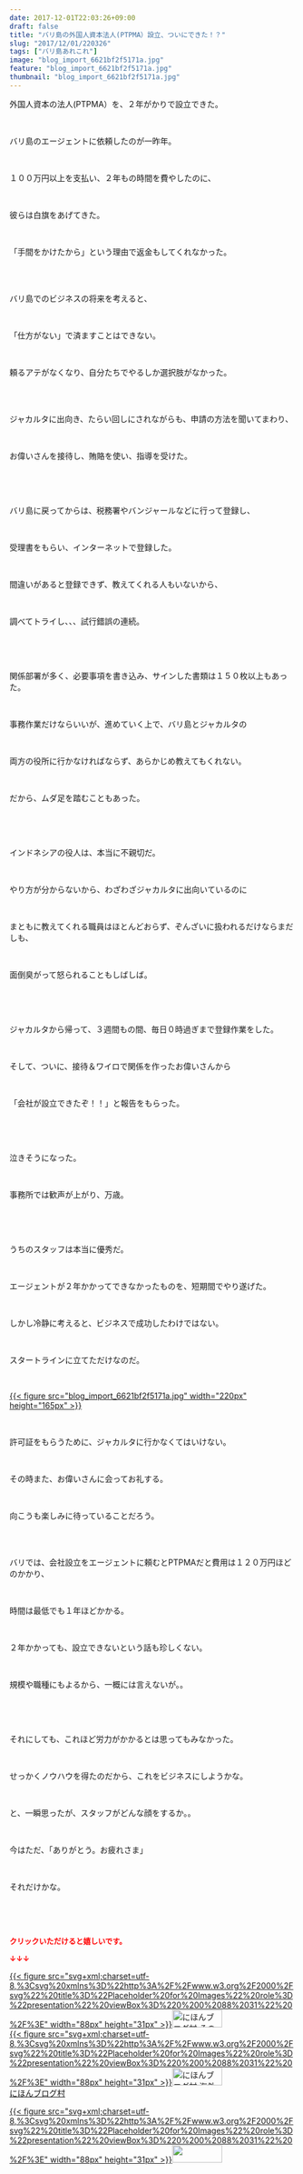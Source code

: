 ```yaml
---
date: 2017-12-01T22:03:26+09:00
draft: false
title: "バリ島の外国人資本法人(PTPMA）設立、ついにできた！？"
slug: "2017/12/01/220326"
tags: ["バリ島あれこれ"]
image: "blog_import_6621bf2f5171a.jpg"
feature: "blog_import_6621bf2f5171a.jpg"
thumbnail: "blog_import_6621bf2f5171a.jpg"
---
```

<p>外国人資本の法人(PTPMA）を、２年がかりで設立できた。</p><p> </p><p>バリ島のエージェントに依頼したのが一昨年。</p><p> </p><p>１００万円以上を支払い、２年もの時間を費やしたのに、</p><p> </p><p>彼らは白旗をあげてきた。</p><p> </p><p>「手間をかけたから」という理由で返金もしてくれなかった。</p><p> </p><p><br/>バリ島でのビジネスの将来を考えると、</p><p> </p><p>「仕方がない」で済ますことはできない。</p><p> </p><p>頼るアテがなくなり、自分たちでやるしか選択肢がなかった。</p><p> </p><p><br/>ジャカルタに出向き、たらい回しにされながらも、申請の方法を聞いてまわり、</p><p> </p><p>お偉いさんを接待し、賄賂を使い、指導を受けた。</p><p> </p><p> </p><p>バリ島に戻ってからは、税務署やバンジャールなどに行って登録し、</p><p> </p><p>受理書をもらい、インターネットで登録した。</p><p> </p><p>間違いがあると登録できず、教えてくれる人もいないから、</p><p> </p><p>調べてトライし、、、試行錯誤の連続。</p><p> </p><p> </p><p>関係部署が多く、必要事項を書き込み、サインした書類は１５０枚以上もあった。</p><p> </p><p>事務作業だけならいいが、進めていく上で、バリ島とジャカルタの</p><p> </p><p>両方の役所に行かなければならず、あらかじめ教えてもくれない。</p><p> </p><p>だから、ムダ足を踏むこともあった。</p><p> </p><p> </p><p>インドネシアの役人は、本当に不親切だ。</p><p> </p><p>やり方が分からないから、わざわざジャカルタに出向いているのに</p><p> </p><p>まともに教えてくれる職員はほとんどおらず、ぞんざいに扱われるだけならまだしも、</p><p> </p><p>面倒臭がって怒られることもしばしば。</p><p> </p><p> </p><p>ジャカルタから帰って、３週間もの間、毎日０時過ぎまで登録作業をした。</p><p> </p><p>そして、ついに、接待＆ワイロで関係を作ったお偉いさんから</p><p> </p><p>「会社が設立できたぞ！！」と報告をもらった。</p><p> </p><p> </p><p>泣きそうになった。</p><p> </p><p>事務所では歓声が上がり、万歳。</p><p> </p><p> </p><p>うちのスタッフは本当に優秀だ。</p><p> </p><p>エージェントが２年かかってできなかったものを、短期間でやり遂げた。</p><p> </p><p>しかし冷静に考えると、ビジネスで成功したわけではない。</p><p> </p><p>スタートラインに立てただけなのだ。</p><p> </p><p><a href="blog_import_6621bf2f5171a.jpg">{{< figure src="blog_import_6621bf2f5171a.jpg" width="220px" height="165px" >}}</a></p><p> </p><p>許可証をもらうために、ジャカルタに行かなくてはいけない。</p><p> </p><p>その時また、お偉いさんに会ってお礼する。</p><p> </p><p>向こうも楽しみに待っていることだろう。</p><p> </p><p><br/>バリでは、会社設立をエージェントに頼むとPTPMAだと費用は１２０万円ほどのかかり、</p><p> </p><p>時間は最低でも１年ほどかかる。</p><p> </p><p>２年かかっても、設立できないという話も珍しくない。</p><p> </p><p>規模や職種にもよるから、一概には言えないが。。</p><p> </p><p> </p><p>それにしても、これほど労力がかかるとは思ってもみなかった。</p><p> </p><p>せっかくノウハウを得たのだから、これをビジネスにしようかな。</p><p> </p><p>と、一瞬思ったが、スタッフがどんな顔をするか。。</p><p> </p><p>今はただ、「ありがとう。お疲れさま」</p><p> </p><p>それだけかな。</p><p> </p><p> </p><p><font color="#ff0000" size="2"><strong>クリックいただけると嬉しいです。</strong></font></p><p><font color="#ff0000" size="2"><strong>↓↓↓</strong></font></p><p><a href="ranking.html?p_cid=01260127" id="&amp;blogmura_banner" target="_blank">{{< figure src="svg+xml;charset=utf-8,%3Csvg%20xmlns%3D%22http%3A%2F%2Fwww.w3.org%2F2000%2Fsvg%22%20title%3D%22Placeholder%20for%20Images%22%20role%3D%22presentation%22%20viewBox%3D%220%200%2088%2031%22%20%2F%3E" width="88px" height="31px" >}}<noscript><img alt="にほんブログ村 その他生活ブログ 不動産投資へ" border="0" height="31" src="https://img-proxy.blog-video.jp/images?url=http%3A%2F%2Flife.blogmura.com%2Fhudousantoushi%2Fimg%2Fhudousantoushi88_31.gif" width="88"></noscript></a><br/><a href="ranking.html?p_cid=01260127" target="_blank">{{< figure src="svg+xml;charset=utf-8,%3Csvg%20xmlns%3D%22http%3A%2F%2Fwww.w3.org%2F2000%2Fsvg%22%20title%3D%22Placeholder%20for%20Images%22%20role%3D%22presentation%22%20viewBox%3D%220%200%2088%2031%22%20%2F%3E" width="88px" height="31px" >}}<noscript><img alt="にほんブログ村 海外生活ブログ バリ島情報へ" border="0" height="31" src="https://img-proxy.blog-video.jp/images?url=http%3A%2F%2Foverseas.blogmura.com%2Fbali%2Fimg%2Fbali88_31.gif" width="88"></noscript></a><br/><a href="ranking.html?p_cid=01260127" target="_blank">にほんブログ村</a></p><p><a href="link.php?1804582" title="人気ブログランキングへ">{{< figure src="svg+xml;charset=utf-8,%3Csvg%20xmlns%3D%22http%3A%2F%2Fwww.w3.org%2F2000%2Fsvg%22%20title%3D%22Placeholder%20for%20Images%22%20role%3D%22presentation%22%20viewBox%3D%220%200%2088%2031%22%20%2F%3E" width="88px" height="31px" >}}<noscript><img border="0" height="31" src="https://blog.with2.net/img/banner/banner_22.gif" width="88"></noscript></a></p>

